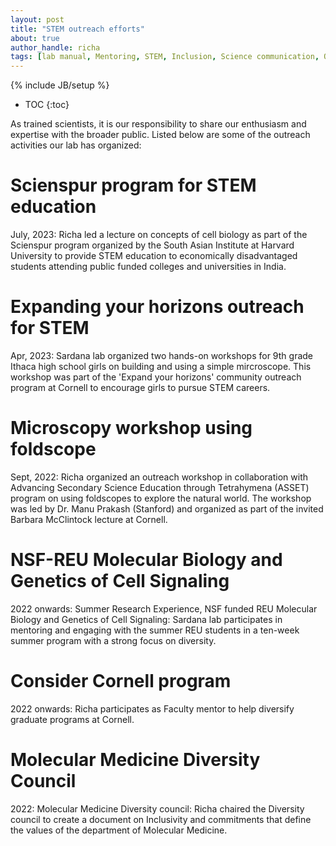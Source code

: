 ```yaml
---
layout: post
title: "STEM outreach efforts"
about: true
author_handle: richa
tags: [lab manual, Mentoring, STEM, Inclusion, Science communication, Outreach]
---
```

{% include JB/setup %}

* TOC
{:toc}


As trained scientists, it is our responsibility to share our enthusiasm and expertise with the broader public. Listed below are some of the outreach activities our lab has organized:


# Scienspur program for STEM education

July, 2023: Richa led a lecture on concepts of cell biology as part of the Scienspur program organized by the South Asian Institute at Harvard University to provide STEM education to economically disadvantaged students attending public funded colleges and universities in India.


# Expanding your horizons outreach for STEM 

Apr, 2023: Sardana lab organized two hands-on workshops for 9th grade Ithaca high school girls on building and using a simple mircroscope. This workshop was part of the 'Expand your horizons' community outreach program at Cornell to encourage girls to pursue STEM careers.


# Microscopy workshop using foldscope 

Sept, 2022: Richa organized an outreach workshop in collaboration with Advancing Secondary Science Education through Tetrahymena (ASSET) program on using foldscopes to explore the natural world. The workshop was led by Dr. Manu Prakash (Stanford) and organized as part of the invited Barbara McClintock lecture at Cornell.


# NSF-REU Molecular Biology and Genetics of Cell Signaling

2022 onwards: Summer Research Experience, NSF funded REU Molecular Biology and Genetics of Cell Signaling: Sardana lab participates in mentoring and engaging with the summer REU students in a ten-week summer program with a strong focus on diversity.


# Consider Cornell program

2022 onwards: Richa participates as Faculty mentor to help diversify graduate programs at Cornell.


# Molecular Medicine Diversity Council

2022: Molecular Medicine Diversity council: Richa chaired the Diversity council to create a document on Inclusivity and commitments that define the values of the department of Molecular Medicine. 





